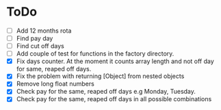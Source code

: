 # ToDo

- [ ] Add 12 months rota
- [ ] Find pay day
- [ ] Find cut off days
- [ ] Add couple of test for functions in the factory directory.
- [x] Fix days counter. At the moment it counts array length and not off day for same, reaped off days.
- [x] Fix the problem with returning [Object] from nested objects
- [x] Remove long float numbers
- [x] Check pay for the same, reaped off days e.g Monday, Tuesday.
- [x] Check pay for the same, reaped off days in all possible combinations
